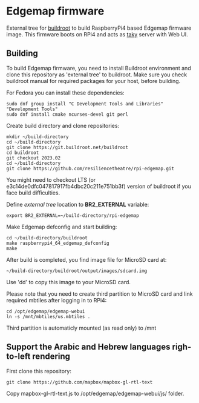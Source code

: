 # Edgemap firmware

External tree for [buildroot](https://buildroot.org) to build RaspberryPi4 based Edgemap firmware image. This firmware boots on RPi4 and acts as [taky](https://github.com/tkuester/taky) server with Web UI. 

## Building

To build Edgemap firmware, you need to install Buildroot environment and clone this repository as 'external tree' to buildroot. Make sure you check buildroot manual for required packages for your host, before building.

For Fedora you can install these dependencies:

```
sudo dnf group install "C Development Tools and Libraries" "Development Tools"
sudo dnf install cmake ncurses-devel git perl
```

Create build directory and clone repositories:

```
mkdir ~/build-directory
cd ~/build-directory
git clone https://git.buildroot.net/buildroot
cd buildroot
git checkout 2023.02
cd ~/build-directory
git clone https://github.com/resiliencetheatre/rpi-edgemap.git
```

You might need to checkout LTS (or e3c14de0dfc047817917fb4dbc20c211e751bb3f) version of buildroot if you face build difficulties.

Define _external tree_ location to **BR2_EXTERNAL** variable:

```
export BR2_EXTERNAL=~/build-directory/rpi-edgemap
```

Make Edgemap defconfig and start building:

```
cd ~/build-directory/buildroot
make raspberrypi4_64_edgemap_defconfig
make
```

After build is completed, you find image file for MicroSD card at:

```
~/build-directory/buildroot/output/images/sdcard.img
```

Use 'dd' to copy this image to your MicroSD card.

Please note that you need to create third partition to MicroSD card and link required mbtiles after logging in to RPi4:

```
cd /opt/edgemap/edgemap-webui
ln -s /mnt/mbtiles/us.mbtiles .
```

Third partition is automaticly mounted (as read only) to /mnt

## Support the Arabic and Hebrew languages righ-to-left rendering

First clone this repository:

```
git clone https://github.com/mapbox/mapbox-gl-rtl-text
```

Copy mapbox-gl-rtl-text.js to /opt/edgemap/edgemap-webui/js/ folder.


